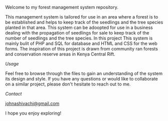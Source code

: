 Welcome to my forest management system repository.

This management system is tailored for use in an area where a forest is to be established and helps to keep track of the seedlings and the tree species planted in that area. This system can be adoopted for use in a business dealing with the propagation of seedlings for sale to keep track of the number of seedlings and the tree species. In this project This system is mainly bulit of PHP and SQL for database and HTML and CSS for the web forms.
The inspiration of this project is drawn from community ran forests and conservation reserve areas in Kenya Central Rift.

*Usage*

Feel free to browse through the files to gain an understanding of the system its design and style. If you have any questions or would like to collaborate on a similar project, please don't hesitate to reach out to me.

*Contact*

johnashivachi@gmail.com

I hope you enjoy exploring!
